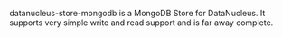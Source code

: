 datanucleus-store-mongodb is a MongoDB Store for DataNucleus. It supports very simple write and read support and is far away complete.